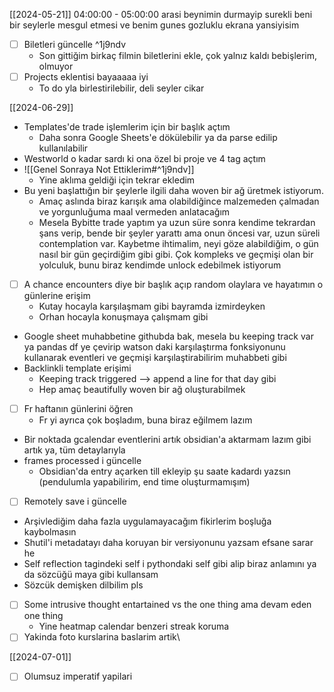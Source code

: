 [[2024-05-21]] 04:00:00 - 05:00:00 arasi beynimin durmayip surekli beni bir seylerle mesgul etmesi ve benim gunes gozluklu ekrana yansiyisim
- [ ] Biletleri güncelle ^1j9ndv
	- Son gittiğim birkaç filmin biletlerini ekle, çok yalnız kaldı bebişlerim, olmuyor
- [ ] Projects eklentisi bayaaaaa iyi
	- To do yla birlestirilebilir, deli seyler cikar


[[2024-06-29]]
- Templates'de trade işlemlerim için bir başlık açtım
	- Daha sonra Google Sheets'e dökülebilir ya da parse edilip kullanılabilir
- Westworld o kadar sardı ki ona özel bi proje ve 4 tag açtım
- ![[Genel Sonraya Not Ettiklerim#^1j9ndv]]
	- Yine aklıma geldiği için tekrar ekledim
- Bu yeni başlattığın bir şeylerle ilgili daha woven bir ağ üretmek istiyorum.
	- Amaç aslında biraz karışık ama olabildiğince malzemeden çalmadan ve yorgunluğuma maal vermeden anlatacağım
	- Mesela Bybitte trade yaptım ya uzun süre sonra kendime tekrardan şans verip, bende bir şeyler yarattı ama onun öncesi var, uzun süreli contemplation var. Kaybetme ihtimalim, neyi göze alabildiğim, o gün nasıl bir gün geçirdiğim gibi gibi. Çok kompleks ve geçmişi olan bir yolculuk, bunu biraz kendimde unlock edebilmek istiyorum
-  [ ] A chance encounters diye bir başlık açıp random olaylara ve hayatımın o günlerine erişim
	- Kutay hocayla karşılaşmam gibi bayramda izmirdeyken
	- Orhan hocayla konuşmaya çalışmam gibi
- Google sheet muhabbetine githubda bak, mesela bu keeping track var ya pandas df ye çevirip watson daki karşılaştırma fonksiyonunu kullanarak eventleri ve geçmişi karşılaştirabilirim muhabbeti gibi
- Backlinkli template erişimi
	- Keeping track triggered --> append a line for that day gibi
	- Hep amaç beautifully woven bir ağ oluşturabilmek
- [ ] Fr haftanın günlerini öğren
	- Fr yi ayrıca çok boşladım, buna biraz eğilmem lazım
- Bir noktada gcalendar eventlerini artık obsidian'a aktarmam lazım gibi artık ya, tüm detaylarıyla
- frames processed i güncelle
	- Obsidian'da entry açarken till ekleyip şu saate kadardı yazsın (pendulumla yapabilirim, end time oluşturmamışım)
- [ ] Remotely save i güncelle
- Arşivlediğim daha fazla uygulamayacağım fikirlerim boşluğa kaybolmasın
- Shutil'i metadatayı daha koruyan bir versiyonunu yazsam efsane sarar he
- Self reflection tagindeki self i pythondaki self gibi alip biraz anlamını ya da sözcüğü maya gibi kullansam
- Sözcük demişken dilbilim pls
- [ ] Some intrusive thought entartained vs the one thing ama devam eden one thing
	- Yine heatmap calendar benzeri streak koruma
- [ ] Yakinda foto kurslarina baslarim artik\

[[2024-07-01]]
-  [ ] Olumsuz imperatif yapilari